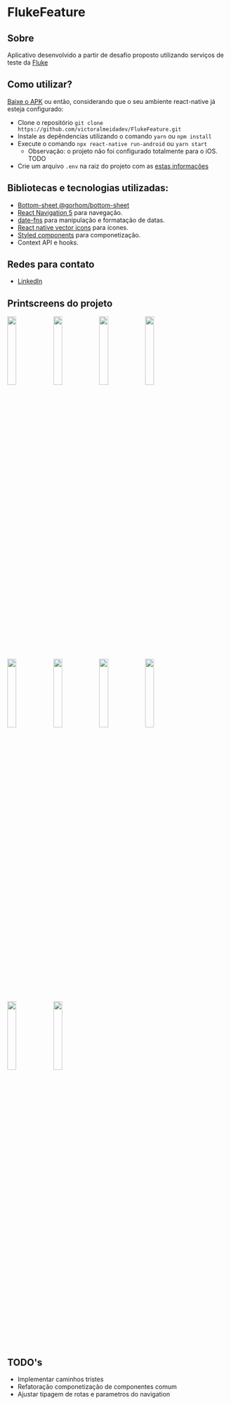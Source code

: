 # FlukeFeature

## Sobre

Aplicativo desenvolvido a partir de desafio proposto utilizando serviços de teste da [Fluke](flu.ke)

## Como utilizar?

[Baixe o APK](https://drive.google.com/file/d/1dZZMllMgwPO_hh4YhVkJuFy1PEn5W-lb/view?usp=sharing) ou então, considerando que o seu ambiente react-native já esteja configurado:

- Clone o repositório `git clone https://github.com/victoralmeidadev/FlukeFeature.git`
- Instale as depêndencias utilizando o comando `yarn` ou `npm install`
- Execute o comando `npx react-native run-android` ou `yarn start`
  - Observação: o projeto não foi configurado totalmente para o iOS. TODO
- Crie um arquivo `.env` na raiz do projeto com as [estas informações](https://github.com/victoralmeidadev/FlukeFeature/issues/2#issue-858375699)

## Bibliotecas e tecnologias utilizadas:

- [Bottom-sheet @gorhom/bottom-sheet](https://github.com/gorhom/react-native-bottom-sheet)
- [React Navigation 5](https://reactnavigation.org/docs/getting-started) para navegação.
- [date-fns](https://date-fns.org/docs/Getting-Started) para manipulação e formatação de datas.
- [React native vector icons](https://github.com/oblador/react-native-vector-icons) para ícones.
- [Styled components](https://styled-components.com/) para componetização.
- Context API e hooks.

## Redes para contato
- [LinkedIn](https://www.linkedin.com/in/victoralmeidadev/)

## Printscreens do projeto

<img src="https://user-images.githubusercontent.com/23178052/114794756-724e7680-9d63-11eb-8525-aba72b27bc78.png" width="20%" /> <img src="https://user-images.githubusercontent.com/23178052/114794766-767a9400-9d63-11eb-95a5-9f75642a52d1.png" width="20%" /> <img src="https://user-images.githubusercontent.com/23178052/114794776-79758480-9d63-11eb-8cf7-f3659b4d4246.png" width="20%" />
<img src="https://user-images.githubusercontent.com/23178052/114794771-77132a80-9d63-11eb-97f6-d613b73a56e7.png" width="20%" /> <img src="https://user-images.githubusercontent.com/23178052/114794778-7a0e1b00-9d63-11eb-87aa-a81fdab972da.png" width="20%" /> <img src="https://user-images.githubusercontent.com/23178052/114794764-75e1fd80-9d63-11eb-8a0f-1d0612cecda8.png" width="20%" />
<img src="https://user-images.githubusercontent.com/23178052/114794774-78445780-9d63-11eb-94a3-a5d072c888c0.png" width="20%" /> <img src="https://user-images.githubusercontent.com/23178052/114794781-7aa6b180-9d63-11eb-975f-80206c9ab901.png" width="20%" /> 
<img src="https://user-images.githubusercontent.com/23178052/114794784-7bd7de80-9d63-11eb-9aea-e860b44f2954.png" width="20%" />  <img src="https://user-images.githubusercontent.com/23178052/114794762-74b0d080-9d63-11eb-8fa3-6d3fdb2ab8d2.png" width="20%" />


## TODO's
- Implementar caminhos tristes
- Refatoração componetização de componentes comum
- Ajustar tipagem de rotas e parametros do navigation
